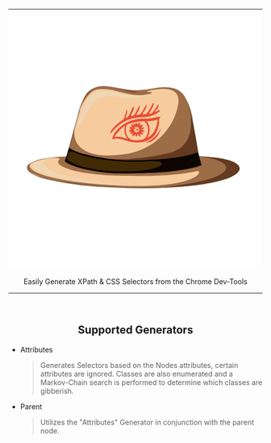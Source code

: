 <hr>

<div align="center"> 

![Logo.png](./assets/logo.png)

</div>

<p align="center"> 
    Easily Generate XPath & CSS Selectors from the Chrome Dev-Tools
</p>

---

<br/>

<div align="center"> 

## Supported Generators

</div>

- Attributes
  > Generates Selectors based on the Nodes attributes, certain attributes are ignored.
  > Classes are also enumerated and a Markov-Chain search is performed to determine which classes are gibberish.

- Parent
  > Utilizes the "Attributes" Generator in conjunction with the parent node.